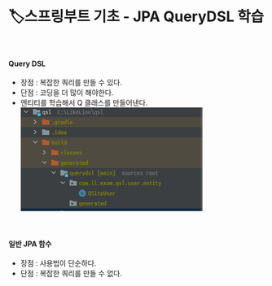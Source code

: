 # 🏷️스프링부트 기초 - JPA QueryDSL 학습
<br>

#### Query DSL
* 장점 : 복잡한 쿼리를 만들 수 있다.
* 단점 : 코딩을 더 많이 해야한다.
* 엔티티를 학습해서 Q 클래스를 만들어낸다.
![img.png](img.png)

<br>

#### 일반 JPA 함수
* 장점 : 사용법이 단순하다.
* 단점 : 복잡한 쿼리를 만들 수 없다.

